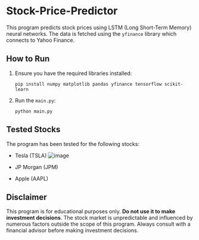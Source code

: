 # Stock-Price-Predictor
This program predicts stock prices using LSTM (Long Short-Term Memory) neural networks. The data is fetched using the `yfinance` library which connects to Yahoo Finance.

## How to Run

1. Ensure you have the required libraries installed:
    ```
    pip install numpy matplotlib pandas yfinance tensorflow scikit-learn
    ```

2. Run the `main.py`:
    ```
    python main.py
    ```

## Tested Stocks

The program has been tested for the following stocks:
- Tesla (TSLA)
![image](https://github.com/Law1603/Stock-Price-Predictor/assets/78369461/bde41416-b8e3-48b0-ae32-b5d71f9ceca4)

- JP Morgan (JPM)
- Apple (AAPL)

## Disclaimer

This program is for educational purposes only. **Do not use it to make investment decisions**. The stock market is unpredictable and influenced by numerous factors outside the scope of this program. Always consult with a financial advisor before making investment decisions.
